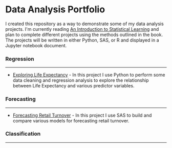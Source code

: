 # Data Analysis Portfolio
I created this repository as a way to demonstrate some of my data analysis projects.  I'm currently reading [An Introduction to Statistical Learning](https://www-bcf.usc.edu/~gareth/ISL/) and plan to complete different projects using the methods outlined in the book.  The projects will be written in either Python, SAS, or R and displayed in a Jupyter notebook document.

### Regression
___
* [Exploring Life Expectancy](https://nbviewer.jupyter.org/github/RafaelPuello/Notebooks/blob/master/LifeExpectancy.ipynb) - In this project I use Python to perform some data cleaning and regression analysis to explore the relationship between Life Expectancy and various predictor variables.

### Forecasting
___
* [Forecasting Retail Turnover](https://nbviewer.jupyter.org/github/RafaelPuello/Notebooks/blob/master/RetailTurnover.ipynb) - In this project I use SAS to build and compare various models for forecasting retail turnover.

### Classification
___


